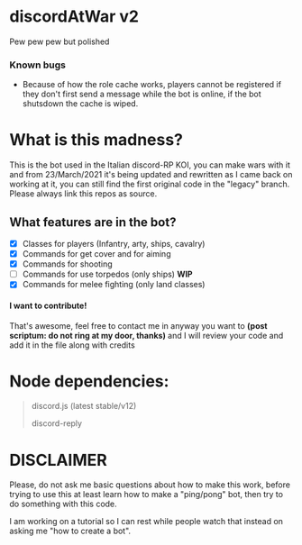 # discordAtWar v2
Pew pew pew but polished

### Known bugs
- Because of how the role cache works, players cannot be registered if they don't first send a message while the bot is online, if the bot shutsdown the cache is wiped.

# What is this madness?
This is the bot used in the Italian discord-RP KOI, you can make wars with it and from 23/March/2021 it's being updated and rewritten as I came back on working at it, you can still find the first original code in the "legacy" branch. Please always link this repos as source. 

## What features are in the bot?
- [x] Classes for players (Infantry, arty, ships, cavalry)
- [x] Commands for get cover and for aiming
- [x] Commands for shooting
- [ ] Commands for use torpedos (only ships) __WIP__
- [x] Commands for melee fighting (only land classes)

#### I want to contribute! 
That's awesome, feel free to contact me in anyway you want to __(post scriptum: do not ring at my door, thanks)__  and I will review your code and add it in the file along with credits

# Node dependencies:
> discord.js (latest stable/v12)
> 
> discord-reply

# DISCLAIMER
Please, do not ask me basic questions about how to make this work, before trying to use this at least learn how to make a "ping/pong" bot, then try to do something with this code.

I am working on a tutorial so I can rest while people watch that instead on asking me "how to create a bot".
